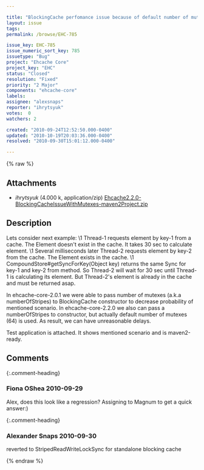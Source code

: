 ```yaml
---

title: "BlockingCache perfomance issue because of default number of mutexes"
layout: issue
tags: 
permalink: /browse/EHC-785

issue_key: EHC-785
issue_numeric_sort_key: 785
issuetype: "Bug"
project: "Ehcache Core"
project_key: "EHC"
status: "Closed"
resolution: "Fixed"
priority: "2 Major"
components: "ehcache-core"
labels: 
assignee: "alexsnaps"
reporter: "ihrytsyuk"
votes:  0
watchers: 2

created: "2010-09-24T12:52:50.000-0400"
updated: "2010-10-19T20:03:36.000-0400"
resolved: "2010-09-30T15:01:12.000-0400"

---
```




{% raw %}


## Attachments
  
* <em>ihrytsyuk</em> (4.000 k, application/zip) [Ehcache2.2.0-BlockingCacheIssueWithMutexes-maven2Project.zip](/attachments/EHC/EHC-785/Ehcache2.2.0-BlockingCacheIssueWithMutexes-maven2Project.zip)
  



## Description

<div markdown="1" class="description">

Lets consider next example:
 \1 Thread-1 requests element by key-1 from a cache. The Element doesn't exist in the cache. It takes 30 sec to calculate element.
 \1 Several milliseconds later Thread-2 requests element by key-2 from the cache. The Element exists in the cache.
 \1 CompoundStore#getSyncForKey(Object key) returns the same Sync for key-1 and key-2 from method.
So Thread-2 will wait for 30 sec until Thread-1 is calculating its element. But Thread-2's element is already in the cache and must be returned asap.

In ehcache-core-2.0.1 we were able to pass number of mutexes (a.k.a numberOfStripes) to BlockingCache constructor to decrease probability of mentioned scenario. In ehcache-core-2.2.0 we also can pass a numberOfStripes to constructor, but actually default number of mutexes (64) is used.
As result, we can have unreasonable delays.

Test application is attached. It shows mentioned scenario and is maven2-ready.

</div>

## Comments


{:.comment-heading}
### **Fiona OShea** <span class="date">2010-09-29</span>

<div markdown="1" class="comment">

Alex, does this look like a regression? Assigning to Magnum to get a quick answer:)

</div>


{:.comment-heading}
### **Alexander Snaps** <span class="date">2010-09-30</span>

<div markdown="1" class="comment">

reverted to StripedReadWriteLockSync for standalone blocking cache

</div>



{% endraw %}
